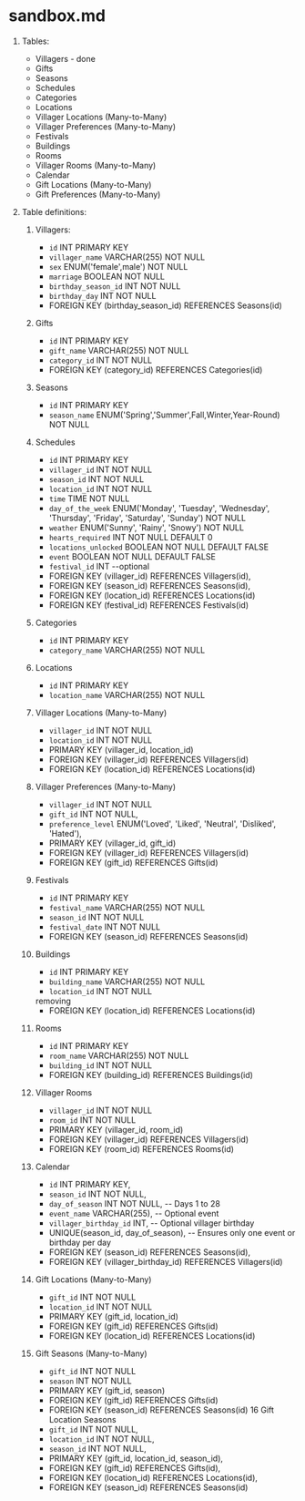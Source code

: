 # sandbox.md

1. Tables:
   - Villagers - done
   - Gifts
   - Seasons
   - Schedules
   - Categories
   - Locations
   - Villager Locations (Many-to-Many)
   - Villager Preferences (Many-to-Many)
   - Festivals
   - Buildings
   - Rooms
   - Villager Rooms (Many-to-Many)
   - Calendar
   - Gift Locations (Many-to-Many)
   - Gift Preferences (Many-to-Many)

2. Table definitions:
   1. Villagers:
      - `id` INT PRIMARY KEY
      - `villager_name` VARCHAR(255) NOT NULL
      - `sex` ENUM('female',male') NOT NULL
      - `marriage` BOOLEAN NOT NULL
      - `birthday_season_id` INT NOT NULL
      - `birthday_day` INT NOT NULL
      - FOREIGN KEY (birthday_season_id) REFERENCES Seasons(id)

   2. Gifts
      - `id` INT PRIMARY KEY
      - `gift_name` VARCHAR(255) NOT NULL
      - `category_id` INT NOT NULL
      - FOREIGN KEY (category_id) REFERENCES Categories(id)
   3. Seasons
      - `id` INT PRIMARY KEY
      - `season_name` ENUM('Spring','Summer',Fall,Winter,Year-Round) NOT NULL
   4. Schedules
      - `id` INT PRIMARY KEY
      - `villager_id` INT NOT NULL
      - `season_id` INT NOT NULL
      - `location_id` INT NOT NULL
      - `time` TIME NOT NULL
      - `day_of_the_week` ENUM('Monday', 'Tuesday', 'Wednesday', 'Thursday', 'Friday', 'Saturday', 'Sunday') NOT NULL
      - `weather` ENUM('Sunny', 'Rainy', 'Snowy') NOT NULL
      - `hearts_required` INT NOT NULL DEFAULT 0
      - `locations_unlocked` BOOLEAN NOT NULL DEFAULT FALSE
      - `event` BOOLEAN NOT NULL DEFAULT FALSE
      - `festival_id` INT --optional
      - FOREIGN KEY (villager_id) REFERENCES Villagers(id),
      - FOREIGN KEY (season_id) REFERENCES Seasons(id),
      - FOREIGN KEY (location_id) REFERENCES Locations(id)
      - FOREIGN KEY (festival_id) REFERENCES Festivals(id)
   5. Categories
      - `id` INT PRIMARY KEY
      - `category_name` VARCHAR(255) NOT NULL
   6. Locations
      - `id` INT PRIMARY KEY
      - `location_name` VARCHAR(255) NOT NULL
   7. Villager Locations (Many-to-Many)
      - `villager_id` INT NOT NULL
      - `location_id` INT NOT NULL
      - PRIMARY KEY (villager_id, location_id)
      - FOREIGN KEY (villager_id) REFERENCES Villagers(id)
      - FOREIGN KEY (location_id) REFERENCES Locations(id)
   8. Villager Preferences (Many-to-Many)
      - `villager_id` INT NOT NULL
      - `gift_id` INT NOT NULL,
      - `preference_level` ENUM('Loved', 'Liked', 'Neutral', 'Disliked', 'Hated'),
      - PRIMARY KEY (villager_id, gift_id)
      - FOREIGN KEY (villager_id) REFERENCES Villagers(id)
      - FOREIGN KEY (gift_id) REFERENCES Gifts(id)
   9. Festivals
        - `id` INT PRIMARY KEY
        - `festival_name` VARCHAR(255) NOT NULL
        - `season_id` INT NOT NULL
        - `festival_date` INT NOT NULL
        - FOREIGN KEY (season_id) REFERENCES Seasons(id)
   10. Buildings
        - `id` INT PRIMARY KEY
        - `building_name` VARCHAR(255) NOT NULL
        - `location_id` INT NOT NULL
        <!-- - `building_type` ENUM('Shop', 'Farm', 'Public', 'Residental') -->removing
        - FOREIGN KEY (location_id) REFERENCES Locations(id)
   11. Rooms
        - `id` INT PRIMARY KEY
        - `room_name` VARCHAR(255) NOT NULL
        - `building_id` INT NOT NULL
        - FOREIGN KEY (building_id) REFERENCES Buildings(id)
   12. Villager Rooms
        - `villager_id` INT NOT NULL
        - `room_id` INT NOT NULL
        - PRIMARY KEY (villager_id, room_id)
        - FOREIGN KEY (villager_id) REFERENCES Villagers(id)
        - FOREIGN KEY (room_id) REFERENCES Rooms(id)
   13. Calendar
        - `id` INT PRIMARY KEY,
        - `season_id` INT NOT NULL,
        - `day_of_season` INT NOT NULL, -- Days 1 to 28
        - `event_name` VARCHAR(255), -- Optional event
        - `villager_birthday_id` INT, -- Optional villager birthday
        - UNIQUE(season_id, day_of_season), -- Ensures only one event or birthday per day
        - FOREIGN KEY (season_id) REFERENCES Seasons(id),
        - FOREIGN KEY (villager_birthday_id) REFERENCES Villagers(id)
   14. Gift Locations (Many-to-Many)
        - `gift_id` INT NOT NULL
        - `location_id` INT NOT NULL
        - PRIMARY KEY (gift_id, location_id)
        - FOREIGN KEY (gift_id) REFERENCES Gifts(id)
        - FOREIGN KEY (location_id) REFERENCES Locations(id)
   15. Gift Seasons (Many-to-Many)
        - `gift_id` INT NOT NULL
        - `season` INT NOT NULL
        - PRIMARY KEY (gift_id, season)
        - FOREIGN KEY (gift_id) REFERENCES Gifts(id)
        - FOREIGN KEY (season_id) REFERENCES Seasons(id)
    16 Gift Location Seasons
        - `gift_id` INT NOT NULL,
        - `location_id` INT NOT NULL,
        - `season_id` INT NOT NULL,
        - PRIMARY KEY (gift_id, location_id, season_id),
        - FOREIGN KEY (gift_id) REFERENCES Gifts(id),
        - FOREIGN KEY (location_id) REFERENCES Locations(id),
        - FOREIGN KEY (season_id) REFERENCES Seasons(id)
